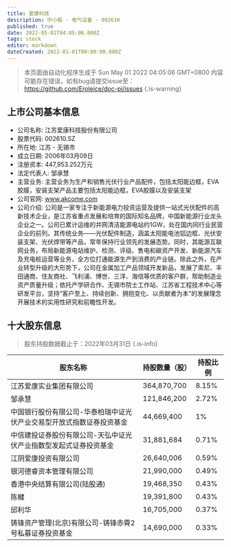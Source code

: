 ```yaml
---
title: 爱康科技
description: 中小板 - 电气设备 - 002610
published: true
date: 2022-05-01T04:05:06.000Z
tags: stock
editor: markdown
dateCreated: 2022-01-01T00:00:00.000Z
---
```


> 本页面由自动化程序生成于 Sun May 01 2022 04:05:06 GMT+0800
> 内容可能存在错误，如有bug请提交issue至：https://github.com/Eroleice/doc-pi/issues
{.is-warning}

## 上市公司基本信息
- 公司名称: 江苏爱康科技股份有限公司
- 股票代码: 002610.SZ
- 所在地: 江苏 - 无锡市
- 成立日期: 2006年03月09日
- 注册资本: 447,953.252万元
- 法定代表人: 邹承慧
- 主营业务: 主营业务为生产和销售光伏行业产品配件，包括太阳能边框，EVA胶膜，安装支架产品主要包括太阳能边框，EVA胶膜以及安装支架
- 公司官网: www.akcome.com
- 公司介绍: 公司是一家专注于新能源电力投资运营及提供一站式光伏配件的高新技术企业，是江苏省重点发展和培育的国际知名品牌，中国新能源行业龙头企业之一。公司已累计运维的并网清洁能源电站约1GW，处在国内同行业民营企业的前列。其传统业务——光伏配件制造，涵盖太阳能电池铝边框、光伏安装支架、光伏焊带等产品，常年保持行业领先的发展态势。同时，其能源互联网业务，布局新能源电站维护、检测、评级、售电和碳资产开发、新能源汽车及充电桩运营等业务，全方位打通能源生产到消费的产业链。除此之外，在产业转型升级的大形势下，公司在金属加工产品领域开发新品，发展了索尼、丰田通商、住友商社、飞利浦、博世、三洋、海信等优质的客户群，帮助制造业资产质量升级；依托产学研合作、无锡市院士工作站、江苏省工程技术中心等研发平台，坚持“客户至上、持续创新、拥抱变化、以贡献者为本”的发展理念开展技术的实用性研究和前瞻性开发。


## 十大股东信息
> 股东持股数据截止于：2022年03月31日
{.is-info}

| 股东名称 | 持股数量（股） | 持股比例 |
| --- | --- | --- |
| 江苏爱康实业集团有限公司 | 364,870,700 | 8.15% |
| 邹承慧 | 121,846,200 | 2.72% |
| 中国银行股份有限公司-华泰柏瑞中证光伏产业交易型开放式指数证券投资基金 | 44,669,400 | 1% |
| 中信建投证券股份有限公司-天弘中证光伏产业指数型发起式证券投资基金 | 31,881,684 | 0.71% |
| 江阴爱康投资有限公司 | 26,640,006 | 0.59% |
| 银河德睿资本管理有限公司 | 21,990,000 | 0.49% |
| 香港中央结算有限公司(陆股通) | 19,468,350 | 0.43% |
| 陈楗 | 19,391,800 | 0.43% |
| 邱利华 | 16,705,000 | 0.37% |
| 铸锋资产管理(北京)有限公司-铸锋赤霄2号私募证券投资基金 | 14,690,000 | 0.33% |





